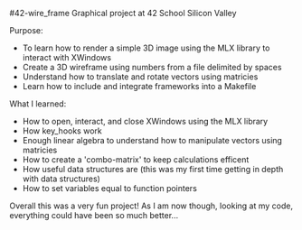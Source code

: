 #42-wire_frame
Graphical project at 42 School Silicon Valley

Purpose:
- To learn how to render a simple 3D image using the MLX library to interact with XWindows
- Create a 3D wireframe using numbers from a file delimited by spaces
- Understand how to translate and rotate vectors using matricies
- Learn how to include and integrate frameworks into a Makefile

What I learned:
- How to open, interact, and close XWindows using the MLX library
- How key_hooks work
- Enough linear algebra to understand how to manipulate vectors using matricies
- How to create a 'combo-matrix' to keep calculations efficent
- How useful data structures are (this was my first time getting in depth with data structures)
- How to set variables equal to function pointers

Overall this was a very fun project! As I am now though, looking at my code, everything could have been so much better...
